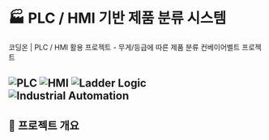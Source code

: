 # 🏭 PLC / HMI 기반 제품 분류 시스템
코딩온 | PLC / HMI 활용 프로젝트 - 무게/등급에 따른 제품 분류 컨베이어벨트 프로젝트

![PLC](https://img.shields.io/badge/PLC-XG5000-blue)
![HMI](https://img.shields.io/badge/HMI-XP--Builder-lightgrey)
![Ladder Logic](https://img.shields.io/badge/Ladder%20Logic-%E2%9C%94-green)
![Industrial Automation](https://img.shields.io/badge/Industrial%20Automation-%E2%9C%94-orange)
---
## 📍 프로젝트 개요
